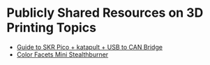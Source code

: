 # Publicly Shared Resources on 3D Printing Topics
* [Guide to SKR Pico + katapult + USB to CAN Bridge](skr_pico_canboot_canbus.md)
* [Color Facets Mini Stealthburner](color_facets_mini_stealthburner.md)
